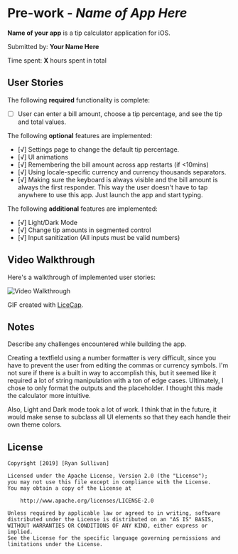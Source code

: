 # Pre-work - *Name of App Here*

**Name of your app** is a tip calculator application for iOS.

Submitted by: **Your Name Here**

Time spent: **X** hours spent in total

## User Stories

The following **required** functionality is complete:

* [ ] User can enter a bill amount, choose a tip percentage, and see the tip and total values.

The following **optional** features are implemented:
* [√] Settings page to change the default tip percentage.
* [√] UI animations
* [√] Remembering the bill amount across app restarts (if <10mins)
* [√] Using locale-specific currency and currency thousands separators.
* [√] Making sure the keyboard is always visible and the bill amount is always the first responder. This way the user doesn't have to tap anywhere to use this app. Just launch the app and start typing.

The following **additional** features are implemented:

- [√] Light/Dark Mode
- [√] Change tip amounts in segmented control
- [√] Input sanitization (All inputs must be valid numbers)

## Video Walkthrough 

Here's a walkthrough of implemented user stories:

<img src='http://i.imgur.com/link/to/your/gif/file.gif' title='Video Walkthrough' width='' alt='Video Walkthrough' />

GIF created with [LiceCap](http://www.cockos.com/licecap/).

## Notes

Describe any challenges encountered while building the app.

Creating a textfield using a number formatter is very difficult, since you have to prevent the user from editing the commas or currency symbols. I'm not sure if there is a built in way to accomplish this, but it seemed like it required a lot of string manipulation with a ton of edge cases. Ultimately, I chose to only format the outputs and the placeholder. I thought this made the calculator more intuitive.

Also, Light and Dark mode took a lot of work. I think that in the future, it would make sense to subclass all UI elements so that they each handle their own theme colors.

## License

    Copyright [2019] [Ryan Sullivan]

    Licensed under the Apache License, Version 2.0 (the "License");
    you may not use this file except in compliance with the License.
    You may obtain a copy of the License at

        http://www.apache.org/licenses/LICENSE-2.0

    Unless required by applicable law or agreed to in writing, software
    distributed under the License is distributed on an "AS IS" BASIS,
    WITHOUT WARRANTIES OR CONDITIONS OF ANY KIND, either express or implied.
    See the License for the specific language governing permissions and
    limitations under the License.

